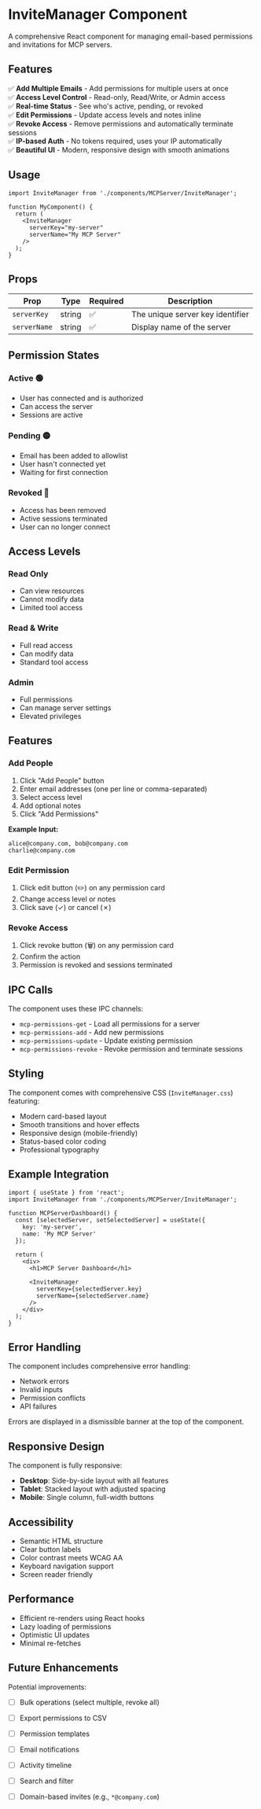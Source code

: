 # InviteManager Component

A comprehensive React component for managing email-based permissions and invitations for MCP servers.

## Features

✅ **Add Multiple Emails** - Add permissions for multiple users at once  
✅ **Access Level Control** - Read-only, Read/Write, or Admin access  
✅ **Real-time Status** - See who's active, pending, or revoked  
✅ **Edit Permissions** - Update access levels and notes inline  
✅ **Revoke Access** - Remove permissions and automatically terminate sessions  
✅ **IP-based Auth** - No tokens required, uses your IP automatically  
✅ **Beautiful UI** - Modern, responsive design with smooth animations

## Usage

```tsx
import InviteManager from './components/MCPServer/InviteManager';

function MyComponent() {
  return (
    <InviteManager 
      serverKey="my-server" 
      serverName="My MCP Server"
    />
  );
}
```

## Props

| Prop | Type | Required | Description |
|------|------|----------|-------------|
| `serverKey` | string | ✅ | The unique server key identifier |
| `serverName` | string | ✅ | Display name of the server |

## Permission States

### **Active** 🟢
- User has connected and is authorized
- Can access the server
- Sessions are active

### **Pending** 🟡
- Email has been added to allowlist
- User hasn't connected yet
- Waiting for first connection

### **Revoked** 🔴
- Access has been removed
- Active sessions terminated
- User can no longer connect

## Access Levels

### **Read Only**
- Can view resources
- Cannot modify data
- Limited tool access

### **Read & Write**
- Full read access
- Can modify data
- Standard tool access

### **Admin**
- Full permissions
- Can manage server settings
- Elevated privileges

## Features

### Add People
1. Click "Add People" button
2. Enter email addresses (one per line or comma-separated)
3. Select access level
4. Add optional notes
5. Click "Add Permissions"

**Example Input:**
```
alice@company.com, bob@company.com
charlie@company.com
```

### Edit Permission
1. Click edit button (✏️) on any permission card
2. Change access level or notes
3. Click save (✓) or cancel (✗)

### Revoke Access
1. Click revoke button (🗑️) on any permission card
2. Confirm the action
3. Permission is revoked and sessions terminated

## IPC Calls

The component uses these IPC channels:

- `mcp-permissions-get` - Load all permissions for a server
- `mcp-permissions-add` - Add new permissions
- `mcp-permissions-update` - Update existing permission
- `mcp-permissions-revoke` - Revoke permission and terminate sessions

## Styling

The component comes with comprehensive CSS (`InviteManager.css`) featuring:
- Modern card-based layout
- Smooth transitions and hover effects
- Responsive design (mobile-friendly)
- Status-based color coding
- Professional typography

## Example Integration

```tsx
import { useState } from 'react';
import InviteManager from './components/MCPServer/InviteManager';

function MCPServerDashboard() {
  const [selectedServer, setSelectedServer] = useState({
    key: 'my-server',
    name: 'My MCP Server'
  });

  return (
    <div>
      <h1>MCP Server Dashboard</h1>
      
      <InviteManager 
        serverKey={selectedServer.key}
        serverName={selectedServer.name}
      />
    </div>
  );
}
```

## Error Handling

The component includes comprehensive error handling:
- Network errors
- Invalid inputs
- Permission conflicts
- API failures

Errors are displayed in a dismissible banner at the top of the component.

## Responsive Design

The component is fully responsive:
- **Desktop**: Side-by-side layout with all features
- **Tablet**: Stacked layout with adjusted spacing
- **Mobile**: Single column, full-width buttons

## Accessibility

- Semantic HTML structure
- Clear button labels
- Color contrast meets WCAG AA
- Keyboard navigation support
- Screen reader friendly

## Performance

- Efficient re-renders using React hooks
- Lazy loading of permissions
- Optimistic UI updates
- Minimal re-fetches

## Future Enhancements

Potential improvements:
- [ ] Bulk operations (select multiple, revoke all)
- [ ] Export permissions to CSV
- [ ] Permission templates
- [ ] Email notifications
- [ ] Activity timeline
- [ ] Search and filter
- [ ] Domain-based invites (e.g., `*@company.com`)

